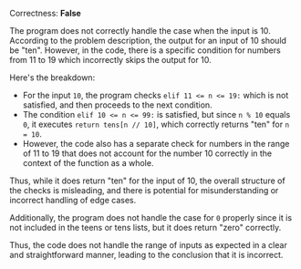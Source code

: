 Correctness: **False**

The program does not correctly handle the case when the input is 10. According to the problem description, the output for an input of 10 should be "ten". However, in the code, there is a specific condition for numbers from 11 to 19 which incorrectly skips the output for 10. 

Here's the breakdown:
- For the input `10`, the program checks `elif 11 <= n <= 19:` which is not satisfied, and then proceeds to the next condition.
- The condition `elif 10 <= n <= 99:` is satisfied, but since `n % 10` equals `0`, it executes `return tens[n // 10]`, which correctly returns "ten" for `n = 10`.
- However, the code also has a separate check for numbers in the range of 11 to 19 that does not account for the number 10 correctly in the context of the function as a whole.

Thus, while it does return "ten" for the input of 10, the overall structure of the checks is misleading, and there is potential for misunderstanding or incorrect handling of edge cases.

Additionally, the program does not handle the case for `0` properly since it is not included in the teens or tens lists, but it does return "zero" correctly. 

Thus, the code does not handle the range of inputs as expected in a clear and straightforward manner, leading to the conclusion that it is incorrect.